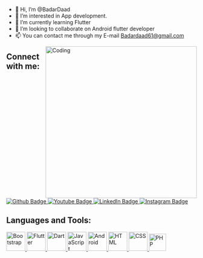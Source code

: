 - 👋 Hi, I’m @BadarDaad
- 👀 I’m interested in App development.
- 🌱 I’m currently learning Flutter
- 💞️ I’m looking to collaborate on Android flutter developer
- 📫 You can contact me through my E-mail Badardaad61@gmail.com

<img align="right" alt="Coding" width="400" src="https://media.tenor.com/rePDfDWO3XoAAAAd/hacking.gif">

## Connect with me:

<div id="badges">
  <a href="https://github.com/badardaad/">
    <img src="https://img.shields.io/badge/Github-white?style=for-the-badge&logo=Github&logoColor=black" alt="Github Badge"/>
  </a>
  <a href="https://www.youtube.com/@badardaad">
    <img src="https://img.shields.io/badge/YouTube-red?style=for-the-badge&logo=youtube&logoColor=white" alt="Youtube Badge"/>
  </a>
<a href="https://www.linkedin.com/badardad">
  <img src="https://img.shields.io/badge/LinkedIn-blue?style=for-the-badge&logo=linkedin&logoColor=white" alt="LinkedIn Badge" />
</a>
<a href="https://www.instagram.com/badardaad">
    <img src="https://img.shields.io/badge/Instagram-purple?style=for-the-badge&logo=instagram&logoColor=white" alt="Instagram Badge"/>
</a>

<br />

## Languages and Tools:

<div>

  <a href="https://getbootstrap.com/" target="_blank">
    <img height="50" src="https://img.icons8.com/color/50/000000/bootstrap.png" alt="Bootstrap">
  </a>
  
  <a href="https://flutter.dev/" target="_blank">
    <img height="50" src="https://img.icons8.com/color/50/000000/flutter.png" alt="Flutter">
  </a>
  
  <a href="https://dart.dev/" target="_blank">
    <img height="50" src="https://img.icons8.com/color/50/000000/dart.png" alt="Dart">
  </a>
  
  <a href="https://developer.mozilla.org/en-US/docs/Web/JavaScript" target="_blank">
    <img height="50" src="https://img.icons8.com/color/50/000000/javascript.png" alt="JavaScript">
  </a>
  
  <a href="https://developer.android.com/" target="_blank">
    <img height="50" src="https://img.icons8.com/color/50/000000/android-os.png" alt="Android">
  </a>
  
  <a href="https://developer.mozilla.org/en-US/docs/Web/HTML" target="_blank">
    <img height="50" src="https://img.icons8.com/color/50/000000/html-5.png" alt="HTML">
  </a>
  
  <a href="https://developer.mozilla.org/en-US/docs/Web/CSS" target="_blank">
    <img height="50" src="https://img.icons8.com/color/50/000000/css3.png" alt="CSS">
  </a>
  
  <a href="https://www.php.net/" target="_blank">
    <img height="45" src="https://img.icons8.com/color/50/000000/php.png" alt="PHP">
  </a>
  
</div>
